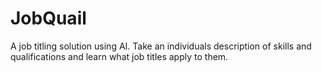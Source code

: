# JobQuail
A job titling solution using AI. Take an individuals description of skills and qualifications and learn what job titles apply to them.
